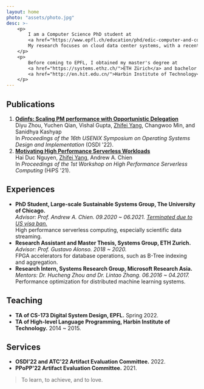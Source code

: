 ```yaml
---
layout: home
photo: "assets/photo.jpg"
desc: >-
    <p>
        I am a Computer Science PhD student at 
        <a href="https://www.epfl.ch/education/phd/edic-computer-and-communication-sciences/">École Polytechnique Fédérale de Lausanne (EPFL)</a>.
        My research focuses on cloud data center systems, with a recent interest on hardware/software co-design for higher resource utilization, performance and efficiency.
    </p>
    <p>
        Before coming to EPFL, I obtained my master's degree at 
        <a href="https://systems.ethz.ch/">ETH Zürich</a> and bachelor's degree at 
        <a href="http://en.hit.edu.cn/">Harbin Institute of Technology</a>.
    </p>
---
```


<h2>Publications</h2>

<ol>
    <li>
        <a href="https://www.usenix.org/conference/osdi22/presentation/zhou-diyu"><b>Odinfs: Scaling PM performance with Opportunistic Delegation</b></a> <br>
        Diyu Zhou, Yuchen Qian, Vishal Gupta, <u>Zhifei Yang</u>, Changwoo Min, and Sanidhya Kashyap<br>
        In <i>Proceedings of the 16th USENIX Symposium on Operating Systems Design and Implementation</i> (OSDI '22). 
    </li>
    <li>
        <a href="https://dl.acm.org/doi/abs/10.1145/3452413.3464786"><b>Motivating High Performance Serverless Workloads</b></a> <br>
        Hai Duc Nguyen, <u>Zhifei Yang</u>, Andrew A. Chien<br>
        In <i>Proceedings of the 1st Workshop on High Performance Serverless Computing</i> (HiPS '21).
    </li>
</ol>

<h2>Experiences</h2>

<ul>
    <li>
        <b>PhD Student, Large-scale Sustainable Systems Group, The University of Chicago.</b> <br>
        <i>Advisor: Prof. Andrew A. Chien. 09.2020 ~ 06.2021. <a href="https://www.science.org/content/article/china-students-nid-hed-tk">Terminated due to US visa ban.</a></i> <br>
        High performance serverless computing, especially scientific data streaming.
    </li>
    <li>
        <b>Research Assistant and Master Thesis, Systems Group, ETH Zurich.</b> <br>
        <i>Advisor: Prof. Gustavo Alonso. 2018 ~ 2020.</i> <br>
        FPGA accelerators for database operations, such as B-Tree indexing and aggregation.
    </li>
    <li>
        <b>Research Intern, Systems Research Group, Microsoft Research Asia.</b> <br>
        <i>Mentors: Dr. Hucheng Zhou and Dr. Lintao Zhang. 06.2016 ~ 04.2017. </i> <br>
        Performance optimization for distributed machine learning systems.
    </li>
</ul>

<h2>Teaching</h2>

<ul>
    <li>
        <b>TA of CS-173 Digital System Design, EPFL.</b> Spring 2022.<br>
    </li>
    <li>
        <b>TA of High-level Language Programming, Harbin Institute of Technology.</b> 2014 ~ 2015.<br>
    </li>
</ul>


<h2>Services</h2>

<ul>
    <li>
        <b>OSDI'22 and ATC'22 Artifact Evaluation Committee.</b> 2022.<br>
    </li>
    <li>
        <b>PPoPP'22 Artifact Evaluation Committee.</b> 2021.<br>
    </li>
</ul>

<blockquote>
    To learn, to achieve, and to love.
</blockquote>